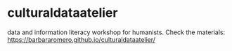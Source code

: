 # culturaldataatelier
data and information literacy workshop for humanists. Check the materials: https://barbararomero.github.io/culturaldataatelier/ 
